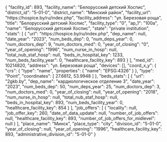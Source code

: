 {
    "facility_id": 893,
    "facility_name": "Белорусский детский Хоспис",
    "district_id": "5-01-0",
    "district_name": "Минский район",
    "facility_url": "https:\/\/hospice.by\/ru\/index.php",
    "facility_address": "ул. Березовая роща",
    "title": "Белорусский детский Хоспис",
    "facility_type": "0",
    "ap_1": "100а",
    "name": "Белорусский детский Хоспис",
    "state": "private institution",
    "stats": [
        {
            "url": "https:\/\/hospice.by\/ru\/index.php",
            "dep_name": null,
            "date_year": "2023",
            "num_beds_dep": 0,
            "num_deps_year": 0,
            "num_doctors_dep": 9,
            "num_doctors_med": 0,
            "year_of_closing": "0",
            "year_of_opening": "1996",
            "num_nurse_in_hosp": null,
            "total_nub_staf_hosp": null,
            "beds_in_hospital_key": 1233,
            "num_beds_facility_year": 0,
            "healthcare_facility_key": 893
        }
    ],
    "med_id": 10214820,
    "address": "ул. Березовая роща",
    "devices": [],
    "coord_x_y": {
        "crs": {
            "type": "name",
            "properties": {
                "name": "EPSG:4326"
            }
        },
        "type": "Point",
        "coordinates": [
            27.6812,
            53.9948
        ]
    },
    "beds_stats": [
        {
            "url": "2gkb.by",
            "dep_name": "кардиологическое отделение 3",
            "date_year": "2023",
            "num_beds_dep": 50,
            "num_deps_year": 25,
            "num_doctors_dep": 3,
            "num_doctors_med": 0,
            "year_of_closing": null,
            "year_of_opening": "2018",
            "num_nurse_in_hosp": null,
            "total_nub_staf_hosp": null,
            "beds_in_hospital_key": 893,
            "num_beds_facility_year": 0,
            "healthcare_facility_key": 854
        }
    ],
    "job_offers": [
        {
            "locality": null,
            "job_offer_key": 260,
            "date_of_data_update": null,
            "number_of_job_offers": null,
            "healthcare_facility_key": 893,
            "number_of_job_offers_for_midlevel": null
        }
    ],
    "place_name": "Минск",
    "place_type": "city",
    "division_id": "5-01-0",
    "year_of_closing": null,
    "year_of_opening": "1996",
    "healthcare_facility_key": 893,
    "administrative_division_id": "5-01-0"
}